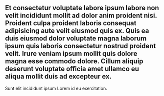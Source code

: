 ## Et consectetur voluptate labore ipsum labore non velit incididunt mollit ad dolor anim proident nisi. Proident culpa proident laboris consequat adipisicing aute velit eiusmod quis ex. Quis ea duis eiusmod dolor voluptate magna laborum ipsum quis laboris consectetur nostrud proident velit. Irure veniam ipsum mollit quis dolore magna esse commodo dolore. Cillum aliquip deserunt voluptate officia amet ullamco eu aliqua mollit duis ad excepteur ex.

Sunt elit incididunt ipsum Lorem id eu exercitation.
